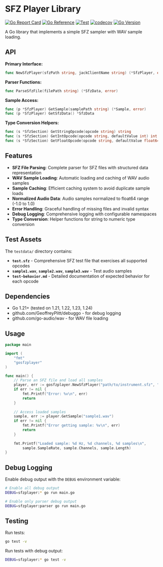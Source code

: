 # SFZ Player Library

[![Go Report Card](https://goreportcard.com/badge/github.com/GeoffreyPlitt/gosfzplayer)](https://goreportcard.com/report/github.com/GeoffreyPlitt/gosfzplayer)
[![Go Reference](https://pkg.go.dev/badge/github.com/GeoffreyPlitt/gosfzplayer.svg)](https://pkg.go.dev/github.com/GeoffreyPlitt/gosfzplayer)
[![Test](https://github.com/GeoffreyPlitt/gosfzplayer/workflows/Test/badge.svg)](https://github.com/GeoffreyPlitt/gosfzplayer/actions?query=workflow%3ATest)
[![codecov](https://codecov.io/gh/GeoffreyPlitt/gosfzplayer/branch/main/graph/badge.svg)](https://codecov.io/gh/GeoffreyPlitt/gosfzplayer)
[![Go Version](https://img.shields.io/github/go-mod/go-version/GeoffreyPlitt/gosfzplayer)](https://github.com/GeoffreyPlitt/gosfzplayer)

A Go library that implements a simple SFZ sampler with WAV sample loading.

## API

**Primary Interface:**
```go
func NewSfzPlayer(sfzPath string, jackClientName string) (*SfzPlayer, error)
```

**Parser Functions:**
```go
func ParseSfzFile(filePath string) (*SfzData, error)
```

**Sample Access:**
```go
func (p *SfzPlayer) GetSample(samplePath string) (*Sample, error)
func (p *SfzPlayer) GetSfzData() *SfzData
```

**Type Conversion Helpers:**
```go
func (s *SfzSection) GetStringOpcode(opcode string) string
func (s *SfzSection) GetIntOpcode(opcode string, defaultValue int) int
func (s *SfzSection) GetFloatOpcode(opcode string, defaultValue float64) float64
```


## Features

- **SFZ File Parsing**: Complete parser for SFZ files with structured data representation
- **WAV Sample Loading**: Automatic loading and caching of WAV audio samples
- **Sample Caching**: Efficient caching system to avoid duplicate sample loads
- **Normalized Audio Data**: Audio samples normalized to float64 range (-1.0 to 1.0)
- **Error Handling**: Graceful handling of missing files and invalid syntax
- **Debug Logging**: Comprehensive logging with configurable namespaces
- **Type Conversion**: Helper functions for string to numeric type conversion

## Test Assets

The `testdata/` directory contains:

- **`test.sfz`** - Comprehensive SFZ test file that exercises all supported opcodes
- **`sample1.wav`**, **`sample2.wav`**, **`sample3.wav`** - Test audio samples
- **`test-behavior.md`** - Detailed documentation of expected behavior for each opcode

## Dependencies

- Go 1.21+ (tested on 1.21, 1.22, 1.23, 1.24)
- github.com/GeoffreyPlitt/debuggo - for debug logging
- github.com/go-audio/wav - for WAV file loading

## Usage

```go
package main

import (
    "fmt"
    "gosfzplayer"
)

func main() {
    // Parse an SFZ file and load all samples
    player, err := gosfzplayer.NewSfzPlayer("path/to/instrument.sfz", "MyInstrument")
    if err != nil {
        fmt.Printf("Error: %v\n", err)
        return
    }
    
    // Access loaded samples
    sample, err := player.GetSample("sample1.wav")
    if err != nil {
        fmt.Printf("Error getting sample: %v\n", err)
        return
    }
    
    fmt.Printf("Loaded sample: %d Hz, %d channels, %d samples\n", 
        sample.SampleRate, sample.Channels, sample.Length)
}
```

## Debug Logging

Enable debug output with the `DEBUG` environment variable:

```bash
# Enable all debug output
DEBUG=sfzplayer:* go run main.go

# Enable only parser debug output  
DEBUG=sfzplayer:parser go run main.go
```

## Testing

Run tests:
```bash
go test -v
```

Run tests with debug output:
```bash
DEBUG=sfzplayer:* go test -v
```

